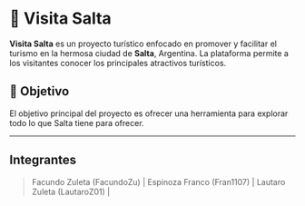 # 🌄 Visita Salta

**Visita Salta** es un proyecto turístico enfocado en promover y facilitar el turismo en la hermosa ciudad de **Salta**, Argentina. La plataforma permite a los visitantes conocer los principales atractivos turísticos.

## 📌 Objetivo

El objetivo principal del proyecto es ofrecer una herramienta para explorar todo lo que Salta tiene para ofrecer.

---
## Integrantes
> Facundo Zuleta (FacundoZu) |
> Espinoza Franco (Fran1107) |
> Lautaro Zuleta (LautaroZ01) |
